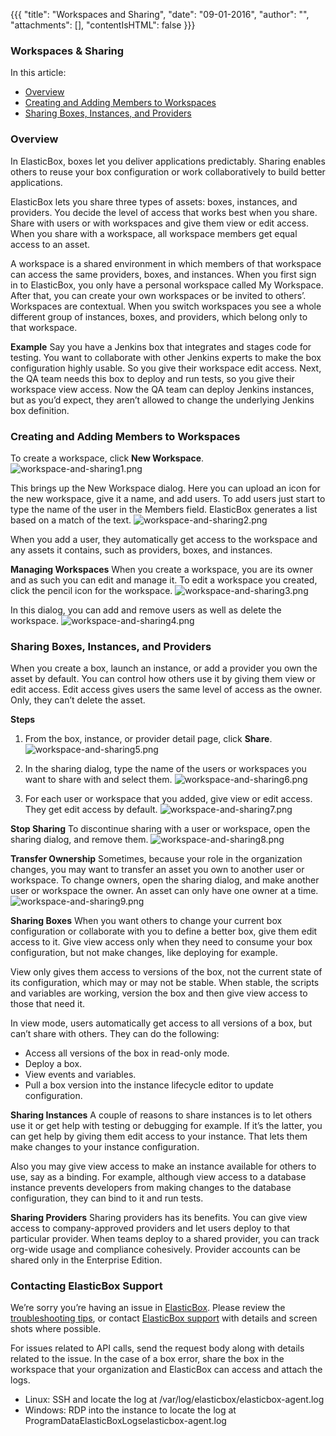 {{{
"title": "Workspaces and Sharing",
"date": "09-01-2016",
"author": "",
"attachments": [],
"contentIsHTML": false
}}}

### Workspaces & Sharing
In this article:
* [Overview](https://www.ctl.io/knowledge-base/ElasticBox/workspaces-and-collaboration.md/#overview)
* [Creating and Adding Members to Workspaces](https://www.ctl.io/knowledge-base/ElasticBox/workspaces-and-collaboration.md/#creating-and-adding-members-to-workspaces)
* [Sharing Boxes, Instances, and Providers](https://www.ctl.io/knowledge-base/ElasticBox/workspaces-and-collaboration.md/#sharing-boxes-instances-and-providers)

### Overview
In ElasticBox, boxes let you deliver applications predictably. Sharing enables others to reuse your box configuration or work collaboratively to build better applications.

ElasticBox lets you share three types of assets: boxes, instances, and providers. You decide the level of access that works best when you share. Share with users or with workspaces and give them view or edit access. When you share with a workspace, all workspace members get equal access to an asset.

A workspace is a shared environment in which members of that workspace can access the same providers, boxes, and instances. When you first sign in to ElasticBox, you only have a personal workspace called My Workspace. After that, you can create your own workspaces or be invited to others’. Workspaces are contextual. When you switch workspaces you see a whole different group of instances, boxes, and providers, which belong only to that workspace.

**Example**
Say you have a Jenkins box that integrates and stages code for testing. You want to collaborate with other Jenkins experts to make the box configuration highly usable. So you give their workspace edit access. Next, the QA team needs this box to deploy and run tests, so you give their workspace view access. Now the QA team can deploy Jenkins instances, but as you’d expect, they aren’t allowed to change the underlying Jenkins box definition.

### Creating and Adding Members to Workspaces
To create a workspace, click **New Workspace**.
![workspace-and-sharing1.png](../images/ElasticBox/workspace-and-sharing1.png)

This brings up the New Workspace dialog. Here you can upload an icon for the new workspace, give it a name, and add users. To add users just start to type the name of the user in the Members field. ElasticBox generates a list based on a match of the text.
![workspace-and-sharing2.png](../images/ElasticBox/workspace-and-sharing2.png)

When you add a user, they automatically get access to the workspace and any assets it contains, such as providers, boxes, and instances.

**Managing Workspaces**
When you create a workspace, you are its owner and as such you can edit and manage it.
To edit a workspace you created, click the pencil icon for the workspace.
![workspace-and-sharing3.png](../images/ElasticBox/workspace-and-sharing3.png)

In this dialog, you can add and remove users as well as delete the workspace.
![workspace-and-sharing4.png](../images/ElasticBox/workspace-and-sharing4.png)

### Sharing Boxes, Instances, and Providers
When you create a box, launch an instance, or add a provider you own the asset by default. You can control how others use it by giving them view or edit access. Edit access gives users the same level of access as the owner. Only, they can’t delete the asset.

**Steps**
1. From the box, instance, or provider detail page, click **Share**.
   ![workspace-and-sharing5.png](../images/ElasticBox/workspace-and-sharing5.png)

2. In the sharing dialog, type the name of the users or workspaces you want to share with and select them.
   ![workspace-and-sharing6.png](../images/ElasticBox/workspace-and-sharing6.png)

3. For each user or workspace that you added, give view or edit access. They get edit access by default.
   ![workspace-and-sharing7.png](../images/ElasticBox/workspace-and-sharing7.png)

**Stop Sharing**
To discontinue sharing with a user or workspace, open the sharing dialog, and remove them.
![workspace-and-sharing8.png](../images/ElasticBox/workspace-and-sharing8.png)

**Transfer Ownership**
Sometimes, because your role in the organization changes, you may want to transfer an asset you own to another user or workspace. To change owners, open the sharing dialog, and make another user or workspace the owner. An asset can only have one owner at a time.
![workspace-and-sharing9.png](../images/ElasticBox/workspace-and-sharing9.png)

**Sharing Boxes**
When you want others to change your current box configuration or collaborate with you to define a better box, give them edit access to it. Give view access only when they need to consume your box configuration, but not make changes, like deploying for example.

View only gives them access to versions of the box, not the current state of its configuration, which may or may not be stable. When stable, the scripts and variables are working, version the box and then give view access to those that need it.

In view mode, users automatically get access to all versions of a box, but can’t share with others. They can do the following:

* Access all versions of the box in read-only mode.
* Deploy a box.
* View events and variables.
* Pull a box version into the instance lifecycle editor to update configuration.

**Sharing Instances**
A couple of reasons to share instances is to let others use it or get help with testing or debugging for example. If it’s the latter, you can get help by giving them edit access to your instance. That lets them make changes to your instance configuration.

Also you may give view access to make an instance available for others to use, say as a binding. For example, although view access to a database instance prevents developers from making changes to the database configuration, they can bind to it and run tests.

**Sharing Providers**
Sharing providers has its benefits. You can give view access to company-approved providers and let users deploy to that particular provider. When teams deploy to a shared provider, you can track org-wide usage and compliance cohesively. Provider accounts can be shared only in the Enterprise Edition.

### Contacting ElasticBox Support
We’re sorry you’re having an issue in [ElasticBox](https://www.ctl.io/elasticbox/). Please review the [troubleshooting tips](https://elasticbox.com/documentation/troubleshooting/troubleshooting-tips/), or contact [ElasticBox support](mailto:support@elasticbox.com) with details and screen shots where possible.

For issues related to API calls, send the request body along with details related to the issue. In the case of a box error, share the box in the workspace that your organization and ElasticBox can access and attach the logs.
* Linux: SSH and locate the log at /var/log/elasticbox/elasticbox-agent.log
* Windows: RDP into the instance to locate the log at ProgramDataElasticBoxLogselasticbox-agent.log
